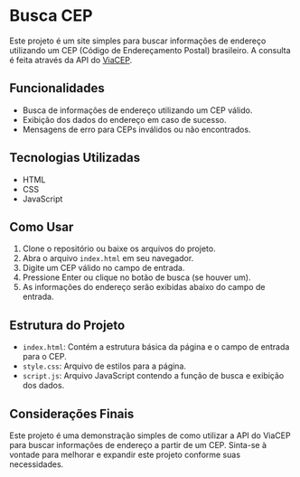 # Busca CEP

Este projeto é um site simples para buscar informações de endereço utilizando um CEP (Código de Endereçamento Postal) brasileiro. A consulta é feita através da API do [ViaCEP](https://viacep.com.br/).

## Funcionalidades

- Busca de informações de endereço utilizando um CEP válido.
- Exibição dos dados do endereço em caso de sucesso.
- Mensagens de erro para CEPs inválidos ou não encontrados.

## Tecnologias Utilizadas

- HTML
- CSS
- JavaScript

## Como Usar

1. Clone o repositório ou baixe os arquivos do projeto.
2. Abra o arquivo `index.html` em seu navegador.
3. Digite um CEP válido no campo de entrada.
4. Pressione Enter ou clique no botão de busca (se houver um).
5. As informações do endereço serão exibidas abaixo do campo de entrada.

## Estrutura do Projeto

- `index.html`: Contém a estrutura básica da página e o campo de entrada para o CEP.
- `style.css`: Arquivo de estilos para a página.
- `script.js`: Arquivo JavaScript contendo a função de busca e exibição dos dados.

## Considerações Finais

Este projeto é uma demonstração simples de como utilizar a API do ViaCEP para buscar informações de endereço a partir de um CEP. Sinta-se à vontade para melhorar e expandir este projeto conforme suas necessidades.